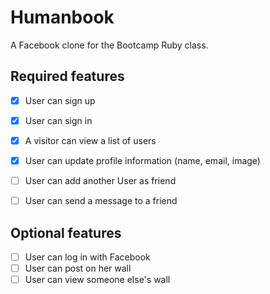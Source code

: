 # Humanbook

A Facebook clone for the Bootcamp Ruby class.


## Required features

- [x] User can sign up
- [x] User can sign in
- [x] A visitor can view a list of users
- [x] User can update profile information (name, email, image)
- [ ] User can add another User as friend
- [ ] User can send a message to a friend


## Optional features

- [ ] User can log in with Facebook
- [ ] User can post on her wall
- [ ] User can view someone else's wall
